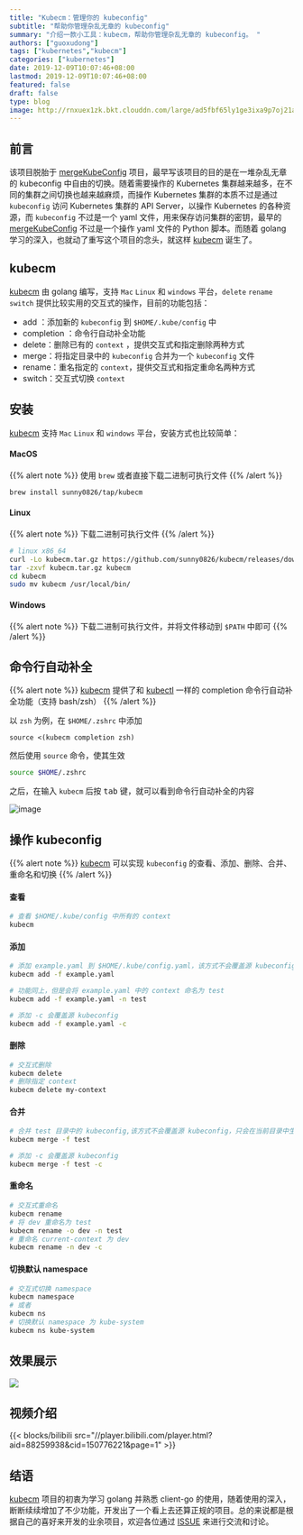 ```yaml
---
title: "Kubecm：管理你的 kubeconfig"
subtitle: "帮助你管理杂乱无章的 kubeconfig"
summary: "介绍一款小工具：kubecm，帮助你管理杂乱无章的 kubeconfig。 "
authors: ["guoxudong"]
tags: ["kubernetes","kubecm"]
categories: ["kubernetes"]
date: 2019-12-09T10:07:46+08:00
lastmod: 2019-12-09T10:07:46+08:00
featured: false
draft: false
type: blog
image: http://rnxuex1zk.bkt.clouddn.com/large/ad5fbf65ly1ge3ixa9p7oj21ae0sekjm.jpg
---
```

## 前言

该项目脱胎于 [mergeKubeConfig](https://github.com/sunny0826/mergeKubeConfig) 项目，最早写该项目的目的是在一堆杂乱无章的 kubeconfig 中自由的切换。随着需要操作的 Kubernetes 集群越来越多，在不同的集群之间切换也越来越麻烦，而操作 Kubernetes 集群的本质不过是通过 `kubeconfig` 访问 Kubernetes 集群的 API Server，以操作 Kubernetes 的各种资源，而 `kubeconfig` 不过是一个 yaml 文件，用来保存访问集群的密钥，最早的 [mergeKubeConfig](https://github.com/sunny0826/mergeKubeConfig) 不过是一个操作 yaml 文件的 Python 脚本。而随着 golang 学习的深入，也就动了重写这个项目的念头，就这样 [kubecm](https://github.com/sunny0826/kubecm) 诞生了。

## kubecm

[kubecm](https://github.com/sunny0826/kubecm) 由 golang 编写，支持 `Mac` `Linux` 和 `windows` 平台，`delete` `rename` `switch` 提供比较实用的交互式的操作，目前的功能包括：

- add ：添加新的 `kubeconfig` 到 `$HOME/.kube/config` 中
- completion ：命令行自动补全功能
- delete：删除已有的 `context` ，提供交互式和指定删除两种方式
- merge：将指定目录中的 `kubeconfig` 合并为一个 `kubeconfig` 文件
- rename：重名指定的 `context`，提供交互式和指定重命名两种方式
- switch：交互式切换 `context`

## 安装

[kubecm](https://github.com/sunny0826/kubecm) 支持 `Mac` `Linux` 和 `windows` 平台，安装方式也比较简单：

#### MacOS

{{% alert note %}}
使用 `brew` 或者直接下载二进制可执行文件
{{% /alert %}}

```bash
brew install sunny0826/tap/kubecm
```

#### Linux

{{% alert note %}}
下载二进制可执行文件
{{% /alert %}}

```bash
# linux x86_64
curl -Lo kubecm.tar.gz https://github.com/sunny0826/kubecm/releases/download/v${VERSION}/kubecm_${VERSION}_Linux_x86_64.tar.gz
tar -zxvf kubecm.tar.gz kubecm
cd kubecm
sudo mv kubecm /usr/local/bin/
```

#### Windows

{{% alert note %}}
下载二进制可执行文件，并将文件移动到 `$PATH` 中即可
{{% /alert %}}

## 命令行自动补全

{{% alert note %}}
[kubecm](https://github.com/sunny0826/kubecm) 提供了和 [kubectl](https://github.com/kubernetes/kubectl) 一样的 completion 命令行自动补全功能（支持 bash/zsh）
{{% /alert %}}

以 `zsh` 为例，在 `$HOME/.zshrc` 中添加

```vim
source <(kubecm completion zsh)
```

然后使用 `source` 命令，使其生效

```zsh
source $HOME/.zshrc
```

之后，在输入 `kubecm` 后按 <kbd>tab</kbd> 键，就可以看到命令行自动补全的内容

![image](http://rnxuex1zk.bkt.clouddn.com/large/ad5fbf65gy1g9qa0yy3bvj21co0f2hdt.jpg)

## 操作 kubeconfig

{{% alert note %}}
[kubecm](https://github.com/sunny0826/kubecm) 可以实现 `kubeconfig` 的查看、添加、删除、合并、重命名和切换
{{% /alert %}}

#### 查看

```bash
# 查看 $HOME/.kube/config 中所有的 context
kubecm
```

#### 添加

```bash
# 添加 example.yaml 到 $HOME/.kube/config.yaml，该方式不会覆盖源 kubeconfig，只会在当前目录中生成一个 config.yaml 文件
kubecm add -f example.yaml

# 功能同上，但是会将 example.yaml 中的 context 命名为 test
kubecm add -f example.yaml -n test

# 添加 -c 会覆盖源 kubeconfig
kubecm add -f example.yaml -c
```

#### 删除

```bash
# 交互式删除
kubecm delete
# 删除指定 context
kubecm delete my-context
```

#### 合并

```bash
# 合并 test 目录中的 kubeconfig,该方式不会覆盖源 kubeconfig，只会在当前目录中生成一个 config.yaml 文件
kubecm merge -f test 

# 添加 -c 会覆盖源 kubeconfig
kubecm merge -f test -c
```

#### 重命名

```bash
# 交互式重命名
kubecm rename
# 将 dev 重命名为 test
kubecm rename -o dev -n test
# 重命名 current-context 为 dev
kubecm rename -n dev -c
```

#### 切换默认 namespace

```bash
# 交互式切换 namespace
kubecm namespace
# 或者
kubecm ns
# 切换默认 namespace 为 kube-system
kubecm ns kube-system
```

## 效果展示

![](Interaction.gif)

## 视频介绍

{{< blocks/bilibili src="//player.bilibili.com/player.html?aid=88259938&cid=150776221&page=1" >}}

## 结语

[kubecm](https://github.com/sunny0826/kubecm) 项目的初衷为学习 golang 并熟悉 client-go 的使用，随着使用的深入，断断续续增加了不少功能，开发出了一个看上去还算正规的项目。总的来说都是根据自己的喜好来开发的业余项目，欢迎各位通过 [ISSUE](https://github.com/sunny0826/kubecm/issues/new) 来进行交流和讨论。
